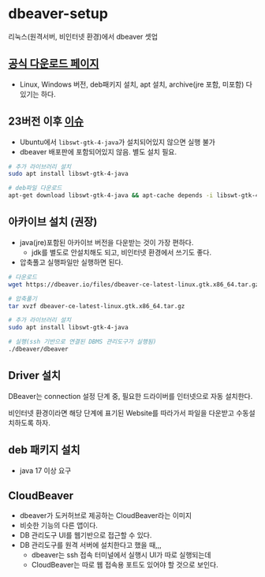 # dbeaver-setup

리눅스(원격서버, 비인터넷 환경)에서 dbeaver 셋업

## [공식 다운로드 페이지](https://dbeaver.io/download/)

- Linux, Windows 버전, deb패키지 설치, apt 설치, archive(jre 포함, 미포함) 다 있기는 하다.

## 23버전 이후 [이슈](https://github.com/dbeaver/dbeaver/issues/19783)

- Ubuntu에서 `libswt-gtk-4-java`가 설치되어있지 않으면 실행 불가
- dbeaver 배포판에 포함되어있지 않음. 별도 설치 필요.

```sh
# 추가 라이브러리 설치
sudo apt install libswt-gtk-4-java

# deb파일 다운로드
apt-get download libswt-gtk-4-java && apt-cache depends -i libswt-gtk-4-java
```

## 아카이브 설치 (권장)

- java(jre)포함된 아카이브 버전을 다운받는 것이 가장 편하다.
  - jdk를 별도로 안설치해도 되고, 비인터넷 환경에서 쓰기도 좋다.
- 압축풀고 실행파일만 실행하면 된다.

```sh
# 다운로드
wget https://dbeaver.io/files/dbeaver-ce-latest-linux.gtk.x86_64.tar.gz

# 압축풀기
tar xvzf dbeaver-ce-latest-linux.gtk.x86_64.tar.gz

# 추가 라이브러리 설치 
sudo apt install libswt-gtk-4-java

# 실행(ssh 기반으로 연결된 DBMS 관리도구가 실행됨)
./dbeaver/dbeaver
```

## Driver 설치

DBeaver는 connection 설정 단계 중, 필요한 드라이버를 인터넷으로 자동 설치한다.

비인터넷 환경이라면 해당 단계에 표기된 Website를 따라가서 파일을 다운받고 수동설치하도록 하자.

## deb 패키지 설치

- java 17 이상 요구

## CloudBeaver

- dbeaver가 도커허브로 제공하는 CloudBeaver라는 이미지
- 비슷한 기능의 다른 앱이다.
- DB 관리도구 UI를 웹기반으로 접근할 수 있다.
- DB 관리도구를 원격 서버에 설치한다고 했을 때,,,
  - dbeaver는 ssh 접속 터미널에서 실행시 UI가 따로 실행되는데
  - CloudBeaver는 따로 웹 접속용 포트도 있어야 할 것으로 보인다.
